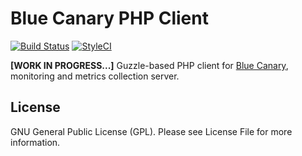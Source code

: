 # Blue Canary PHP Client

[![Build Status](https://travis-ci.com/brightfish-be/blue-canary-php-client.svg?branch=master&label=Build&style=flat-square)](https://travis-ci.com/brightfish-be/blue-canary-php-client)
[![StyleCI](https://github.styleci.io/repos/230270770/shield?branch=master&style=flat-square)](https://github.styleci.io/repos/230270770)

**[WORK IN PROGRESS...]**
Guzzle-based PHP client for [Blue Canary](https://github.com/brightfish-be/blue-canary-dashboard), 
monitoring and metrics collection server.

## License
GNU General Public License (GPL). Please see License File for more information.

